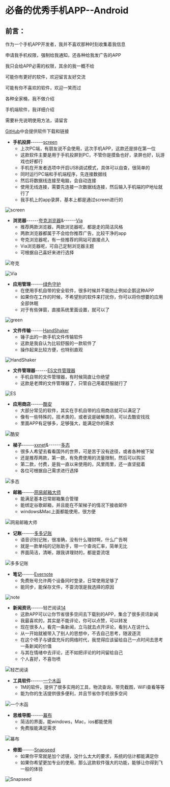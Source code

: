 # 必备的优秀手机APP--Android


## 前言：


作为一个手机APP开发者，我并不喜欢那种时刻收集着我信息

申请我手机权限，强制给我通知，还各种给我发广告的APP

我只会给APP必需的权限，其余的我一概不给

可能你有更好的软件，欢迎留言友好交流

可能有你不喜欢的软件，欢迎一笑而过

各种全家桶，我不做介绍

手机端软件，我详细介绍

需要补充说明使用方法，请留言

[GitHub][1]中会提供软件下载和链接


* **手机投屏**------[screen][2]
	*	上次PC端，有朋友说不会使用，这次手机APP，这款还是排在第一位
	* 	这款软件主要是用于手机投屏到PC，不管你是摸鱼也好，录屏也好，玩游戏也好都行
	*  手机在开发者选项中开启USB调试模式，具体可以自查，很简单的
	*  同时运行PC端和手机端程序，先连接数据线
	*  然后将数据线连接至电脑，会自动连接
	*  使用无线连接，需要先连接一次数据线连接，然后输入手机端的IP地址就行了
	*  我手机上的app录屏，基本上都是通过screen进行的  
	
	
![screen](https://github.com/JustVita/Excellent-software/raw/master/Android/APPGIF/screen.gif)

	
* **浏览器**------[夸克浏览器][3]&------[Via][4]
	*	推荐两款浏览器，两款浏览器呢，都是走的简洁风格
	* 	两款浏览器都属于不会给你推荐广告，比较干净的app
	* 	夸克浏览器呢，有一些推荐的网站可直接点入
	*	Via浏览器呢，可自己定制浏览器主题
	* 	可根据自己喜好来进行选择   
	

![夸克](https://github.com/JustVita/Excellent-software/raw/master/Android/APPGIF/quark.gif)

![Via](https://github.com/JustVita/Excellent-software/raw/master/Android/APPGIF/via.gif)


* **应用管理**------[绿色守护][5]
	*	在使用手机自带的安全软件，很多时候并不能防止例如企鹅这种APP
	* 	如果你在工作的时候，不希望别的软件来打扰你，你可以将你想要的应用全部休眠
	*  	对于有些弹窗，直接系统里面设置，就可以了

![green](https://github.com/JustVita/Excellent-software/raw/master/Android/APPGIF/green.gif)


* **文件传输**------[HandShaker][6]
	*	锤子出的一款手机文件传输软件
	* 	这款是我自认为比较舒服的一款软件了
	* 	操作起来比较方便，也特别直观


![HandShaker](https://github.com/JustVita/Excellent-software/raw/master/Android/APPGIF/HandShaker.gif)


* **文件管理器**------[ES文件管理器][7]		
	*	手机自带的文件管理器，有时候简直让你绝望
	* 	这款是老牌的文件管理器了，只管自己用着舒服就行了   
	

![ES](https://github.com/JustVita/Excellent-software/raw/master/Android/APPGIF/ES.gif)
	

* **应用商店**------[酷安][8]
	*	大部分常见的软件，其实在手机自带的应用商店就可以满足了
	* 	像有一些特殊的，技术类的，或者说是破解类的，可以去酷安找找
	*  	里面APP有足够多，足够强大，能满足你的需求      
	 

![酷安](https://github.com/JustVita/Excellent-software/raw/master/Android/APPGIF/KuAn.gif)	


* **梯子**------[xxnet][9]&------[多态][10]
	*	很多人希望去看看国外的世界，可是苦于没有途径，或者各种被下架
	* 	还是推荐两款，第一款，有免费使用的流量限制，然后可以购买
	*  	第二款，付费，是我一直以来使用的，风里雨里，还一直坚挺着
	* 	各位可根据自己需求进行选择   

![多态](https://github.com/JustVita/Excellent-software/raw/master/Android/APPGIF/DuoTai.gif)


* **邮箱**------[网易邮箱大师][11]
	* 	能满足基本日常邮箱集合管理
	* 	能绑定谷歌邮箱，并且能在不架梯子的情况下接收邮件
	*  	windows&Mac上面都能使用，很方便   
	

![网易邮箱大师](https://github.com/JustVita/Excellent-software/raw/master/Android/APPGIF/WangYi.gif)	


* **记账**------[多多记账][12]
	*	语音识别记账，很准确，没有什么理财啊，什么广告啊
	* 	就是一款单纯的记账助手，带一个查询汇率，简单无比
	*  	界面简洁，清晰，跟我讲理财的，都是耍流氓   
	

![多多记账](https://github.com/JustVita/Excellent-software/raw/master/Android/APPGIF/DuoDuo.gif)	


* **笔记**------[Evernote][13]
	* 	免费账号允许两个设备同时登录，日常使用足够了
	* 	能同步，能保存文件，不耍流氓是我选择的原因   
	

![note](https://github.com/JustVita/Excellent-software/raw/master/Android/APPGIF/note.gif)	


* **新闻资讯**------轻芒阅读[14]  
	* 	这款APP可以让你节省很多空间去下载别的APP，集合了很多资讯新闻
	*  我最喜欢的，其实是不能评论，你可以点赞，可以转发
	*  现在很多人，看完一条新闻，立马就去点开评论，看别人在说什么
	*  从一开始就被带入了别人的思想中，不去自己思考，随波逐流
	*  在这个喷子与键盘充斥的网络时代，我觉得应该留给自己一点时间去思考一条新闻的价值
	*  与其在情绪中去评论，还不如把评论的时间留给自己
	*  个人喜好，不喜勿喷
	

![轻芒阅读](https://github.com/JustVita/Excellent-software/raw/master/Android/APPGIF/Read.gif)	


* **工具软件**------[一个木函][15]
	*	1M的软件，提供了很多实用的工具，物流查询，带壳截图，WiFi查看等等
	* 	能为你的生活提供很多便利，并且节省你手机很多空间
	

![一个木函](https://github.com/JustVita/Excellent-software/raw/master/Android/APPGIF/Tools.gif)	


* **思维导图**------[幕布][16]
	* 	简洁的界面，能windows，Mac，ios都能使用
	*  	免费版能满足需求     
	

![幕布](https://github.com/JustVita/Excellent-software/raw/master/Android/APPGIF/Thoughts.gif)
	

* **修图**------[Snapseed][17]	   
	*	如果你平常就是加个滤镜，没什么太大的要求，系统的估计都能满足你
	* 	如果你希望更加专业的使用，那么这款软件强大的功能，能够让你得到飞一般的体验    
	

![Snapseed](https://github.com/JustVita/Excellent-software/raw/master/Android/APPGIF/Snapseed.gif)	


[1]:https://github.com/JustVita/Excellent-software
[2]:https://github.com/JustVita/Excellent-software/tree/master/Android/APK/screen.apk
[3]:https://github.com/JustVita/Excellent-software/tree/master/Android/APK/quark.apk
[4]:https://github.com/JustVita/Excellent-software/tree/master/Android/APK/via.apk
[5]:https://github.com/JustVita/Excellent-software/tree/master/Android/APK/green.apk
[6]:https://github.com/JustVita/Excellent-software/tree/master/Android/APK/HandShaker.apk
[7]:https://github.com/JustVita/Excellent-software/tree/master/Android/APK/ES.apk
[8]:https://github.com/JustVita/Excellent-software/tree/master/Android/APK/ku.apk
[9]:https://github.com/JustVita/Excellent-software/tree/master/Android/APK/xxnet.apk
[10]:https://github.com/JustVita/Excellent-software/tree/master/Android/APK/duotai.apk
[11]:https://github.com/JustVita/Excellent-software/tree/master/Android/APK/wang.apk
[12]:https://github.com/JustVita/Excellent-software/tree/master/Android/APK/duoduo.apk
[13]:https://github.com/JustVita/Excellent-software/tree/master/Android/APK/note.apk
[14]:https://github.com/JustVita/Excellent-software/tree/master/Android/APK/qing.apk
[15]:https://github.com/JustVita/Excellent-software/tree/master/Android/APK/wood.apk
[16]:https://github.com/JustVita/Excellent-software/tree/master/Android/APK/mu.apk
[17]:https://github.com/JustVita/Excellent-software/tree/master/Android/APK/Snapseed.apk
